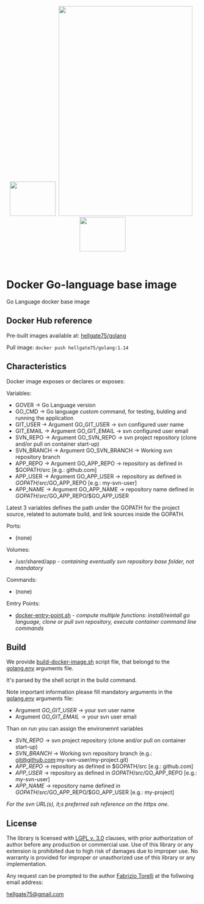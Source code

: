<p align="center">
<image width="120" height="90" src="../images/101-docker-logo.png"></image>&nbsp;
<image width="350" height="550" src="../images/golang-logo.png">
&nbsp;<image width="120" height="90" src="../images/docker-logo.png"></image>
</p><br/>

# Docker Go-language base image
Go Language docker base image


## Docker Hub reference

Pre-built images available at: [hellgate75/golang](https://hub.docker.com/repository/docker/hellgate75/golang)

Pull image: `docker push hellgate75/golang:1.14`


## Characteristics

Docker image exposes or declares or exposes:


Variables:

* GOVER -> Go Language version
* GO_CMD -> Go language custom command, for testing, bulding and running the application
* GIT_USER -> Argument GO_GIT_USER -> svn configured user name
* GIT_EMAIL -> Argument GO_GIT_EMAIL -> svn configured user email
* SVN_REPO -> Argument GO_SVN_REPO -> svn project repository (clone and/or pull on container start-up) 
* SVN_BRANCH -> Argument GO_SVN_BRANCH -> Working svn repository branch
* APP_REPO -> Argument GO_APP_REPO -> repository as defined in $GOPATH/src [e.g.: github.com]
* APP_USER -> Argument GO_APP_USER -> repository as defined in $GOPATH/src/$GO_APP_REPO [e.g.: my-svn-user]
* APP_NAME -> Argument GO_APP_NAME -> repository name defined in $GOPATH/src/$GO_APP_REPO/$GO_APP_USER

Latest 3 variables defines the path under the GOPATH for the project source, related to automate build, and link sources inside the GOPATH.


Ports:

* (none)


Volumes:

* /usr/shared/app - *containing eventually svn repository base folder, not mandatory*


Commands:

* (none)


Emtry Points:

* [docker-entry-point.sh](./docker-entry-point.sh) - *compute multiple functions: install/reintall go language, clone or pull svn repository, execute container command line commands*


## Build

We provide [build-docker-image.sh](./build-docker-image.sh) script file, that belongd to the [golang.env](./golang.env) arguments file. 

It's parsed by the shell script in the build command.

Note important information please fill mandatory arguments in the [golang.env](./golang.env) arguments file:
* Argument *GO_GIT_USER* -> your svn user name
* Argument *GO_GIT_EMAIL* -> your svn user email

Than on run you can assign the environemnt variables
* *SVN_REPO* -> svn project repository (clone and/or pull on container start-up) 
* *SVN_BRANCH* -> Working svn repository branch (e.g.: git@github.com:my-svn-user/my-project.git)
* *APP_REPO* -> repository as defined in $GOPATH/src [e.g.: github.com]
* *APP_USER* -> repository as defined in $GOPATH/src/$GO_APP_REPO [e.g.: my-svn-user]
* *APP_NAME* -> repository name defined in $GOPATH/src/$GO_APP_REPO/$GO_APP_USER [e.g.: my-project]

*For the svn URL(s), it;s preferred ssh reference on the https one.*

## License

The library is licensed with [LGPL v. 3.0](/LICENSE) clauses, with prior authorization of author before any production or commercial use. Use of this library or any extension is prohibited due to high risk of damages due to improper use. No warranty is provided for improper or unauthorized use of this library or any implementation.

Any request can be prompted to the author [Fabrizio Torelli](https://www.linkedin.com/in/fabriziotorelli) at the follwoing email address:

[hellgate75@gmail.com](mailto:hellgate75@gmail.com)
